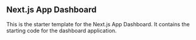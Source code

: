 ## Next.js App Dashboard

This is the starter template for the Next.js App Dashboard. It contains the starting code for the dashboard application.


